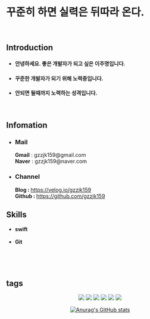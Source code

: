 # 꾸준히 하면 실력은 뒤따라 온다.

<br>

## Introduction
                 
<!--자기소개-->
* #### 안녕하세요. 좋은 개발자가 되고 싶은 이주명입니다.<br> 
* #### 꾸준한 개발자가 되기 위해 노력중입니다.<br>
* #### 안되면 될때까지 노력하는 성격입니다.<br>

<br>
    
## Infomation

<!--이메일-->
<p>
  <ul>
    <li>
    <h3><strong>Mail</strong></h3>
    </li>
  </ul>
  <ul>
    <strong>Gmail</strong> : gzzjk159@gmail.com<br>
    <strong>Naver</strong> : gzzjk159@naver.com
  </ul>
</p>

<!--블로그,깃허브-->
<p>
  <ul>
    <li>
    <h3><strong>Channel</strong></h3>
    </li>
  </ul>
  <ul>
    <strong>Blog : </strong><a href="https://velog.io/@gzzjk159"> https://velog.io/gzzjk159</a><br>
    <strong>Github : </strong><a href="https://github.com/gzzjk159"> https://github.com/gzzjk159</a>
  </ul>
</p>

## Skills

<!--Skill-->
<p>
  <ul>
    <li>
      <strong>swift</strong>
    </li>
    <br>
    <li>
      <strong>Git</strong>
    </li>
  </ul>
</p>

<br>

&emsp;
&nbsp;
## tags

<p align="center">
<img src="https://img.shields.io/badge/Gmail-EA4335?style=for-the-badge&logo=Gmail&logoColor=white"></a>
<img src="https://img.shields.io/badge/Naver-03C75A?style=for-the-badge&logo=Naver&logoColor=white"></a>
<a href="https://velog.io/@gzzjk159" target="_blank"><img src="https://img.shields.io/badge/Velog-20C997?style=for-the-badge&logo=Velog&logoColor=white"/></a>
<a href="https://github.com/gzzjk159" target="_blank"><img src="https://img.shields.io/badge/Github-181717?style=for-the-badge&logo=Github&logoColor=white"></a>
<img src="https://img.shields.io/badge/swift-F05138?style=for-the-badge&logo=Swift&logoColor=white">
<img src="https://img.shields.io/badge/Git-F05032?style=for-the-badge&logo=Git&logoColor=white">
</p>

<div align=center>
  
[![Anurag's GitHub stats](https://github-readme-stats.vercel.app/api?username=gzzjk159&show_icons=true)](https://github.com/gzzjk159/github-readme-stats)
